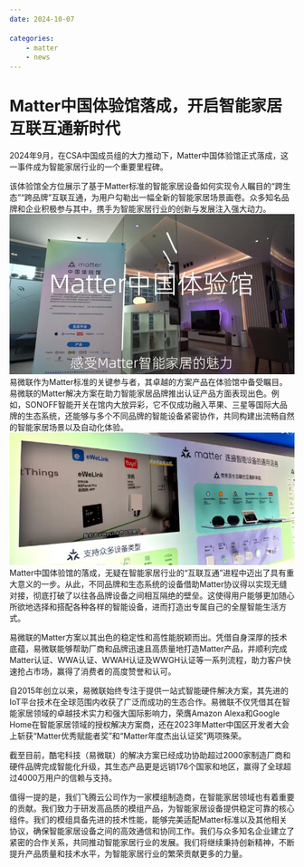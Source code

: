```yaml
---
date: 2024-10-07

categories:
    - matter
    - news
---
```


# Matter中国体验馆落成，开启智能家居互联互通新时代

2024年9月，在CSA中国成员组的大力推动下，Matter中国体验馆正式落成，这一事件成为智能家居行业的一个重要里程碑。
<!-- more -->
该体验馆全方位展示了基于Matter标准的智能家居设备如何实现令人瞩目的“跨生态”“跨品牌”互联互通，为用户勾勒出一幅全新的智能家居场景画卷。众多知名品牌和企业积极参与其中，携手为智能家居行业的创新与发展注入强大动力。
![](../../assets/images/pageimg/nimg.ws.126.net.jpeg)
易微联作为Matter标准的关键参与者，其卓越的方案产品在体验馆中备受瞩目。易微联的Matter解决方案在助力智能家居品牌推出认证产品方面表现出色。例如，SONOFF智能开关在馆内大放异彩，它不仅成功融入苹果、三星等国际大品牌的生态系统，还能够与多个不同品牌的智能设备紧密协作，共同构建出流畅自然的智能家居场景以及自动化体验。
![](../../assets/images/pageimg/nimg.ws.126.net.webp)
Matter中国体验馆的落成，无疑在智能家居行业的“互联互通”进程中迈出了具有重大意义的一步。从此，不同品牌和生态系统的设备借助Matter协议得以实现无缝对接，彻底打破了以往各品牌设备之间相互隔绝的壁垒。这使得用户能够更加随心所欲地选择和搭配各种各样的智能设备，进而打造出专属自己的全屋智能生活方式。

易微联的Matter方案以其出色的稳定性和高性能脱颖而出。凭借自身深厚的技术底蕴，易微联能够帮助厂商和品牌迅速且高质量地打造Matter产品，并顺利完成Matter认证、WWA认证、WWAH认证及WWGH认证等一系列流程，助力客户快速抢占市场，赢得了消费者的高度赞誉和认可。

自2015年创立以来，易微联始终专注于提供一站式智能硬件解决方案，其先进的IoT平台技术在全球范围内收获了广泛而成功的生态合作。易微联不仅凭借其在智能家居领域的卓越技术实力和强大国际影响力，荣膺Amazon Alexa和Google Home在智能家居领域的授权解决方案商，还在2023年Matter中国区开发者大会上斩获“Matter优秀赋能者奖”和“Matter年度杰出认证奖”两项殊荣。

截至目前，酷宅科技（易微联）的解决方案已经成功协助超过2000家制造厂商和硬件品牌完成智能化升级，其生态产品更是远销176个国家和地区，赢得了全球超过4000万用户的信赖与支持。

值得一提的是，我们飞腾云公司作为一家模组制造商，在智能家居领域也有着重要的贡献。我们致力于研发高品质的模组产品，为智能家居设备提供稳定可靠的核心组件。我们的模组具备先进的技术性能，能够完美适配Matter标准以及其他相关协议，确保智能家居设备之间的高效通信和协同工作。我们与众多知名企业建立了紧密的合作关系，共同推动智能家居行业的发展。我们将继续秉持创新精神，不断提升产品质量和技术水平，为智能家居行业的繁荣贡献更多的力量。